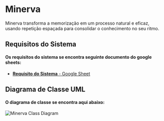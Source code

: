 # Minerva
Minerva transforma a memorização em um processo natural e eficaz, usando repetição espaçada para consolidar o conhecimento no seu ritmo.

## Requisitos do Sistema

#### Os requisitos do sistema se encontra seguinte documento do google sheets:

- [**Requisito do Sistema** - Google Sheet](https://docs.google.com/spreadsheets/d/1z2fRYLJCeE3sy86mWETYFgMxiWDYOYWO1YcKAw5ul-o/edit?usp=sharing)

## Diagrama de Classe UML

#### O diagrama de classe se encontra aqui abaixo:

![Minerva Class Diagram](https://github.com/user-attachments/assets/9b1c35ce-cad7-4849-8785-a91b856d1715)


